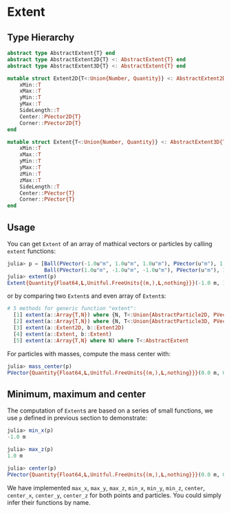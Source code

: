 # Extent

## Type Hierarchy

```julia
abstract type AbstractExtent{T} end
abstract type AbstractExtent2D{T} <: AbstractExtent{T} end
abstract type AbstractExtent3D{T} <: AbstractExtent{T} end

mutable struct Extent2D{T<:Union{Number, Quantity}} <: AbstractExtent2D{T}
    xMin::T
    xMax::T
    yMin::T
    yMax::T
    SideLength::T
    Center::PVector2D{T}
    Corner::PVector2D{T}
end

mutable struct Extent{T<:Union{Number, Quantity}} <: AbstractExtent3D{T}
    xMin::T
    xMax::T
    yMin::T
    yMax::T
    zMin::T
    zMax::T
    SideLength::T
    Center::PVector{T}
    Corner::PVector{T}
end
```

## Usage

You can get `Extent` of an array of mathical vectors or particles by calling `extent` functions:
```julia
julia> p = [Ball(PVector(-1.0u"m", 1.0u"m", 1.0u"m"), PVector(u"m"), 1.0u"kg", 1),
            Ball(PVector(1.0u"m", -1.0u"m", -1.0u"m"), PVector(u"m"), 1000.0u"g", 2)]
julia> extent(p)
Extent{Quantity{Float64,𝐋,Unitful.FreeUnits{(m,),𝐋,nothing}}}(-1.0 m, 1.0 m, -1.0 m, 1.0 m, -1.0 m, 1.0 m, 2.0 m, PVector{Quantity{Float64,𝐋,Unitful.FreeUnits{(m,),𝐋,nothing}}}(0.0 m, 0.0 m, 0.0 m), PVector{Quantity{Float64,𝐋,Unitful.FreeUnits{(m,),𝐋,nothing}}}(-1.0 m, -1.0 m, -1.0 m))
```
or by comparing two `Extent`s and even array of `Extent`s:
```julia
# 5 methods for generic function "extent":
  [1] extent(a::Array{T,N}) where {N, T<:Union{AbstractParticle2D, PVector2D}}
  [2] extent(a::Array{T,N}) where {N, T<:Union{AbstractParticle3D, PVector}}
  [3] extent(a::Extent2D, b::Extent2D)
  [4] extent(a::Extent, b::Extent)
  [5] extent(a::Array{T,N} where N) where T<:AbstractExtent

```

For particles with masses, compute the mass center with:
```julia
julia> mass_center(p)
PVector{Quantity{Float64,𝐋,Unitful.FreeUnits{(m,),𝐋,nothing}}}(0.0 m, 0.0 m, 0.0 m)
```

## Minimum, maximum and center

The computation of `Extent`s are based on a series of small functions, we use `p` defined in previous section to demonstrate:
```julia
julia> min_x(p)
-1.0 m

julia> max_z(p)
1.0 m

julia> center(p)
PVector{Quantity{Float64,𝐋,Unitful.FreeUnits{(m,),𝐋,nothing}}}(0.0 m, 0.0 m, 0.0 m)
```

We have implemented `max_x`, `max_y`, `max_z`, `min_x`, `min_y`, `min_z`, `center`, `center_x`, `center_y`, `center_z` for both points and particles. You could simply infer their functions by name.